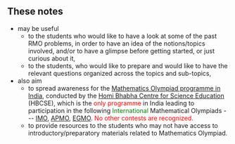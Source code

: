 
## These notes

- may be useful
  - to the students who would like to have a look at some of the past RMO problems, in order to have an idea of the notions/topics involved, and/or to have a glimpse before getting started, or just curious about it,
  - to the students, who would like to prepare and would like to have the relevant questions organized across the topics and sub-topics,
- also aim
  - to spread awareness for the [Mathematics Olympiad programme in India](https://olympiads.hbcse.tifr.res.in/mathematical-olympiad-2025-2026/), conducted by the [Homi Bhabha Centre for Science Education](https://olympiads.hbcse.tifr.res.in/) (HBCSE), which is the <span style="color: red"> only programme </span> in India leading to participation in the following <span style="color: green"> International </span> Mathematical Olympiads --- [IMO](https://www.imo-official.org/), [APMO](https://www.apmo-official.org/), [EGMO](https://www.egmo.org/). <span style="color: red">No other contests are recognized. </span>
  - to provide resources to the students who may not have access to introductory/preparatory materials related to Mathematics Olympiad.
<!-- and thereby help them develop a habit of problem solving and experience thinking individually and also together with fellow students. -->
